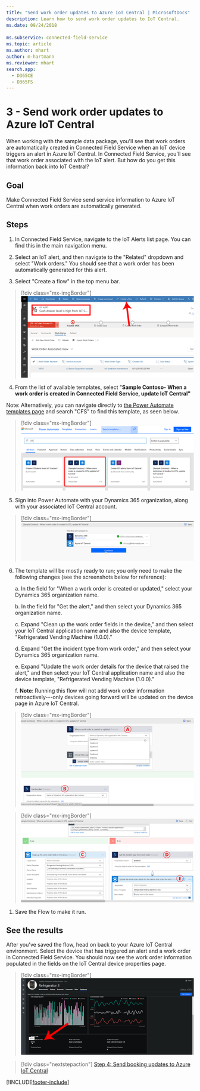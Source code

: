 ```yaml
---
title: "Send work order updates to Azure IoT Central | MicrosoftDocs"
description: Learn how to send work order updates to IoT Central.
ms.date: 09/24/2018

ms.subservice: connected-field-service
ms.topic: article
ms.author: mhart
author: m-hartmann
ms.reviewer: mhart
search.app: 
  - D365CE
  - D365FS
--- 
```


# 3 - Send work order updates to Azure IoT Central

When working with the sample data package, you'll see that work orders are automatically created in Connected Field Service when an IoT device triggers an alert in Azure IoT Central. In Connected Field Service, you'll see that work order associated with the IoT alert. But how do you get this information back into IoT Central?

## Goal

Make Connected Field Service send service information to Azure IoT Central when work orders are automatically generated.

## Steps

1. In Connected Field Service, navigate to the IoT Alerts list page. You can find this in the main navigation menu.

2. Select an IoT alert, and then navigate to the "Related" dropdown and select "Work orders." You should see that a work order has been automatically generated for this alert.

3. Select "Create a flow" in the top menu bar.

> [!div class="mx-imgBorder"]
> ![Screenshot of the Create a Flow option in Connected Field Service.](media/iot-central-work-orders-1.png)

4. From the list of available templates, select "**Sample Contoso- When a work order is created in Connected Field Service, update IoT Central"**

Note: Alternatively, you can navigate directly to [the Power Automate templates page](https://preview.flow.microsoft.com/templates/) and search "CFS" to find this template, as seen below.
  
> [!div class="mx-imgBorder"]
> ![Screenshot of Connected Field Service templates in Power Automate.](media/iot-central-work-orders-2.png)

5. Sign into Power Automate with your Dynamics 365 organization, along with your associated IoT Central account.

> [!div class="mx-imgBorder"]
> ![Screenshot of the account association page in Power Automate.](media/iot-central-work-orders-4.png)

6. The template will be mostly ready to run; you only need to make the following changes (see the screenshots below for reference):

    a. In the field for "When a work order is created or updated," select your Dynamics 365 organization name.
   
    b. In the field for "Get the alert," and then select your Dynamics 365 organization name.
    
    c. Expand "Clean up the work order fields in the device," and then select your IoT Central application name and also the device template, "Refrigerated Vending Machine (1.0.0)."
    
    d. Expand "Get the incident type from work order," and then select  your Dynamics 365 organization name.
    
    e. Expand "Update the work order details for the device that raised the alert," and then select your IoT Central application name and also the device template, "Refrigerated Vending Machine (1.0.0)."
    
    f. **Note**: Running this flow will not add work order information retroactively---only devices going forward will be updated on the device page in Azure IoT Central.
    
> [!div class="mx-imgBorder"]
> ![Screenshot of the When a work order is created in CFS, update IOT Central template window showing the letters A and B referencing the instructions.](media/iot-central-work-orders-5.png)

> [!div class="mx-imgBorder"]
> ![Screenshot of the When a work order is created in CFS, update IOT Central template window showing the letters C, D, and E referencing the instructions.](media/iot-central-work-orders-6.png)

1. Save the Flow to make it run.


## See the results

After you've saved the flow, head on back to your Azure IoT Central environment. Select the device that has triggered an alert and a work order in Connected Field Service. You should now see the work order information populated in the fields on the IoT Central device properties page.

> [!div class="mx-imgBorder"]
> ![Screenshot of the updated device page in Azure IoT Central, which now includes work order information.](media/iot-central-work-orders-7.png)

> [!div class="nextstepaction"]
> [Step 4: Send booking updates to Azure IoT Central](cfs-iot-central-bookings.md)


[!INCLUDE[footer-include](../includes/footer-banner.md)]